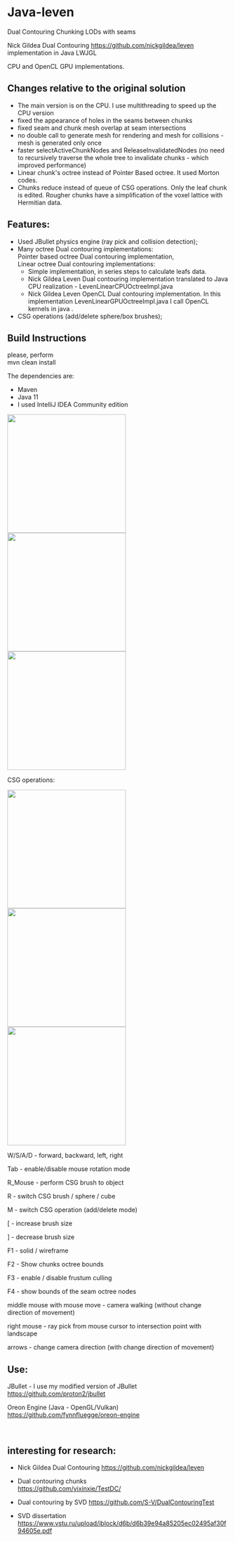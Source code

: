 # Java-leven

Dual Contouring Chunking LODs with seams

Nick Gildea Dual Contouring https://github.com/nickgildea/leven implementation in Java LWJGL

CPU and OpenCL GPU implementations.

## Сhanges relative to the original solution
- The main version is on the CPU. I use multithreading to speed up the CPU version
- fixed the appearance of holes in the seams between chunks
- fixed seam and chunk mesh overlap at seam intersections
- no double call to generate mesh for rendering and mesh for collisions - mesh is generated only once
- faster selectActiveChunkNodes and ReleaseInvalidatedNodes (no need to recursively traverse the whole tree to invalidate chunks - which improved performance)
- Linear chunk's octree instead of Pointer Based octree. It used Morton codes.
- Chunks reduce instead of queue of CSG operations. Only the leaf chunk is edited. Rougher chunks have a simplification of the voxel lattice with Hermitian data.


## Features:
- Used JBullet physics engine (ray pick and collision detection);
- Many octree Dual contouring implementations:  
  Pointer based octree Dual contouring implementation,<br>
  Linear octree Dual contouring implementations: <br>
  - Simple implementation, in series steps to calculate leafs data.
  - Nick Gildea Leven Dual contouring implementation translated to Java CPU realization - LevenLinearCPUOctreeImpl.java
  - Nick Gildea Leven OpenCL Dual contouring implementation. In this implementation LevenLinearGPUOctreeImpl.java I call OpenCL kernels in java .
- CSG operations (add/delete sphere/box brushes);  

## Build Instructions
please, perform
<br>
mvn clean install

The dependencies are:
  * Maven
  * Java 11
  * I used IntelliJ IDEA Community edition

<p float="left">
<img src="https://github.com/proton2/java-leven/tree/master/res/logo/screens/screen-01.png" width="270" />
<img src="https://github.com/proton2/java-leven/tree/master/res/logo/screens/screen-02.png" width="270" />
<img src="https://github.com/proton2/java-leven/tree/master/res/logo/screens/screen-06.png" width="270" />
</p>

CSG operations:
<p float="left">
<img src="https://github.com/proton2/java-leven/tree/master/res/logo/screens/screen-04-csg.png" width="270" />
<img src="https://github.com/proton2/java-leven/tree/master/res/logo/screens/screen-05-csg.png" width="270" />
<img src="https://github.com/proton2/java-leven/tree/master/res/logo/screens/screen-07.png" width="270" />
</p>

W/S/A/D - forward, backward, left, right

Tab - enable/disable mouse rotation mode

R_Mouse - perform CSG brush to object

R - switch CSG brush / sphere / cube

M - switch CSG operation (add/delete mode)

[ - increase brush size

] - decrease brush size 

F1 - solid / wireframe

F2 - Show chunks octree bounds

F3 - enable / disable frustum culling

F4 - show bounds of the seam octree nodes 

middle mouse with mouse move - camera walking (without change direction of movement)

right mouse - ray pick from mouse cursor to intersection point with landscape

arrows - change camera direction (with change direction of movement)
<br>
## Use:

JBullet - I use my modified version of JBullet https://github.com/proton2/jbullet

Oreon Engine (Java - OpenGL/Vulkan) https://github.com/fynnfluegge/oreon-engine

<br>

## interesting for research:

- Nick Gildea Dual Contouring
https://github.com/nickgildea/leven

- Dual contouring chunks<br>
https://github.com/yixinxie/TestDC/

- Dual contouring by SVD
  https://github.com/S-V/DualContouringTest
  
- SVD dissertation
  https://www.vstu.ru/upload/iblock/d6b/d6b39e94a85205ec02495af30f94605e.pdf
